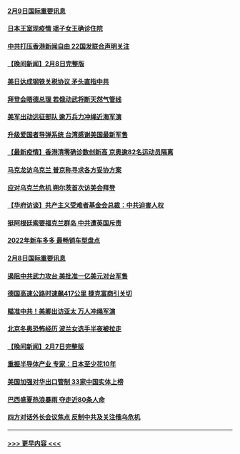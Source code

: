 #### [2月9日国际重要讯息](../pages/prog202/a103343616.md?t=02091851) 
#### [日本王室现疫情 瑶子女王确诊住院](../pages/prog202/a103343604.md?t=02091851) 
#### [中共打压香港新闻自由   22国发联合声明关注](../pages/prog202/a103343481.md?t=02091851) 
#### [【晚间新闻】2月8日完整版](../pages/prog202/a103343381.md?t=02091851) 
#### [美日达成钢铁关税协议 矛头直指中共](../pages/prog202/a103343161.md?t=02091851) 
#### [拜登会晤德总理 若俄动武将断天然气管线](../pages/prog202/a103343189.md?t=02091851) 
#### [美军出动远征部队 逾万兵力冲绳近海军演](../pages/prog202/a103343156.md?t=02091851) 
#### [升级爱国者导弹系统 台湾感谢美国最新军售](../pages/prog202/a103343145.md?t=02091851) 
#### [【最新疫情】香港清零确诊数创新高 京奥逾82名运动员隔离](../pages/prog202/a103343049.md?t=02091851) 
#### [马克龙访乌克兰 普京称寻求各方妥协方案](../pages/prog202/a103342954.md?t=02091851) 
#### [应对乌克兰危机 朔尔茨首次访美会拜登](../pages/prog202/a103342947.md?t=02091851) 
#### [【华府访谈】共产主义受难者基金会总裁：中共迫害人权](../pages/prog202/a103342930.md?t=02091851) 
#### [挺阿根廷索要福克兰群岛 中共遭英国斥责](../pages/prog202/a103342790.md?t=02091851) 
#### [2022年新车多多 最畅销车型盘点](../pages/prog202/a103342839.md?t=02091851) 
#### [2月8日国际重要讯息](../pages/prog202/a103342672.md?t=02091851) 
#### [遏阻中共武力攻台 美批准一亿美元对台军售](../pages/prog202/a103342662.md?t=02091851) 
#### [德国高速公路时速飙417公里 捷克富商引关切](../pages/prog202/a103342520.md?t=02091851) 
#### [瞄准中共！美卿出访亚太 万人冲绳军演](../pages/prog202/a103342575.md?t=02091851) 
#### [北京冬奥恐怖经历 波兰女选手半夜被拉走](../pages/prog202/a103342532.md?t=02091851) 
#### [【晚间新闻】2月7日完整版](../pages/prog202/a103342375.md?t=02091851) 
#### [重振半导体产业 专家：日本至少花10年](../pages/prog202/a103342468.md?t=02091851) 
#### [美国加强对华出口管制 33家中国实体上榜](../pages/prog202/a103342431.md?t=02091851) 
#### [巴西盛夏热浪暴雨 夺走近80条人命](../pages/prog202/a103342430.md?t=02091851) 
#### [四方对话外长会议焦点 反制中共及关注俄乌危机](../pages/prog202/a103342397.md?t=02091851) 

----
#### [ >>> 更早内容 <<< ](../indexes/prog202-earlier.md)
